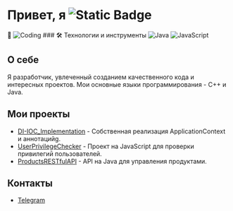 

<!--
**rob228rob/rob228rob** is a ✨ _special_ ✨ repository because its `README.md` (this file) appears on your GitHub profile.

Here are some ideas to get you started:

- 🔭 I’m currently working on ...
- 🌱 I’m currently learning ...
- 👯 I’m looking to collaborate on ...
- 🤔 I’m looking for help with ...
- 💬 Ask me about ...
- 📫 How to reach me: ...
- 😄 Pronouns: ...
- ⚡ Fun fact: ...
-->

   # Привет, я ![Static Badge](https://img.shields.io/badge/rob228rob-violet)
 👋
   ![Coding](https://media.giphy.com/media/26tn33aiTi1jkl6H6/giphy.gif)
      ### 🛠️ Технологии и инструменты
   ![Java](https://img.shields.io/badge/Java-ED8B00?style=for-the-badge&logo=java&logoColor=white)
   ![JavaScript](https://img.shields.io/badge/JavaScript-F7DF1E?style=for-the-badge&logo=javascript&logoColor=black)
   ## О себе
   Я разработчик, увлеченный созданием качественного кода и интересных проектов. Мои основные языки программирования - С++ и Java.

   ## Мои проекты
   - [DI-IOC_Implementation](https://github.com/rob228rob/DI-IOC_Implementation) - Собственная реализация ApplicationContext и аннотацийg.
   - [UserPrivilegeChecker](https://github.com/rob228rob/UserPrivilegeChecker) - Проект на JavaScript для проверки привилегий пользователей.
   - [ProductsRESTfulAPI](https://github.com/rob228rob/ProductsRESTfulAPI) - API на Java для управления продуктами.

   ## Контакты
   - [Telegram](https://t.me/rob229rob)
